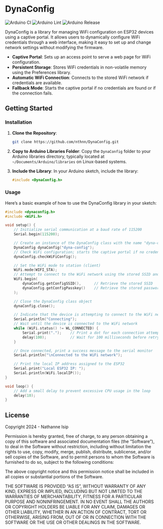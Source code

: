 # DynaConfig

![Arduino CI](https://github.com/nthnn/DynaConfig/actions/workflows/arduino_ci.yml/badge.svg) ![Arduino Lint](https://github.com/nthnn/DynaConfig/actions/workflows/arduino_lint.yml/badge.svg)
![Arduino Release](https://img.shields.io/badge/Library%20Manager-v0.0.1-red?logo=Arduino)

DynaConfig is a library for managing WiFi configuration on ESP32 devices using a captive portal. It allows users to dynamically configure WiFi credentials through a web interface, making it easy to set up and change network settings without modifying the firmware.

- **Captive Portal**: Sets up an access point to serve a web page for WiFi configuration.
- **Persistent Storage**: Stores WiFi credentials in non-volatile memory using the Preferences library.
- **Automatic WiFi Connection**: Connects to the stored WiFi network if credentials are available.
- **Fallback Mode**: Starts the captive portal if no credentials are found or if the connection fails.

## Getting Started

### Installation

1. **Clone the Repository**:

    ```sh
    git clone https://github.com/nthnn/DynaConfig.git
    ```

2. **Copy to Arduino Libraries Folder**: Copy the `DynaConfig` folder to your Arduino libraries directory, typically located at `~/Documents/Arduino/libraries` on Linux-based systems.

3. **Include the Library**: In your Arduino sketch, include the library:

    ```cpp
    #include <DynaConfig.h>
    ```

### Usage

Here’s a basic example of how to use the DynaConfig library in your sketch:

```cpp
#include <dynaconfig.h>
#include <WiFi.h>

void setup() {
    // Initialize serial communication at a baud rate of 115200
    Serial.begin(115200);

    // Create an instance of the DynaConfig class with the name "dyna-config" for the captive portal
    DynaConfig dynaConfig("dyna-config");
    // Check WiFi configuration; starts the captive portal if no credentials are found
    dynaConfig.checkWiFiConfig();

    // Set the WiFi mode to station (client)
    WiFi.mode(WIFI_STA);
    // Attempt to connect to the WiFi network using the stored SSID and password
    WiFi.begin(
        dynaConfig.getConfigSSID(),      // Retrieve the stored SSID
        dynaConfig.getConfigPasskey()    // Retrieve the stored password
    );

    // Close the DynaConfig class object
    dynaConfig.close();

    // Indicate that the device is attempting to connect to the WiFi network
    Serial.println("Connecting");
    // Wait until the device is connected to the WiFi network
    while (WiFi.status() != WL_CONNECTED) {
        Serial.print(".");    // Print a dot for each connection attempt
        delay(100);           // Wait for 100 milliseconds before retrying
    }

    // Once connected, print a success message to the serial monitor
    Serial.println("\nConnected to the WiFi network");

    // Print the local IP address assigned to the ESP32
    Serial.print("Local ESP32 IP: ");
    Serial.println(WiFi.localIP());
}

void loop() {
    // Add a small delay to prevent excessive CPU usage in the loop
    delay(10);
}
```

## License

Copyright 2024 - Nathanne Isip

Permission is hereby granted, free of charge, to any person obtaining a copy of this software and associated documentation files (the “Software”), to deal in the Software without restriction, including without limitation the rights to use, copy, modify, merge, publish, distribute, sublicense, and/or sell copies of the Software, and to permit persons to whom the Software is furnished to do so, subject to the following conditions:

The above copyright notice and this permission notice shall be included in all copies or substantial portions of the Software.

THE SOFTWARE IS PROVIDED “AS IS”, WITHOUT WARRANTY OF ANY KIND, EXPRESS OR IMPLIED, INCLUDING BUT NOT LIMITED TO THE WARRANTIES OF MERCHANTABILITY, FITNESS FOR A PARTICULAR PURPOSE AND NONINFRINGEMENT. IN NO EVENT SHALL THE AUTHORS OR COPYRIGHT HOLDERS BE LIABLE FOR ANY CLAIM, DAMAGES OR OTHER LIABILITY, WHETHER IN AN ACTION OF CONTRACT, TORT OR OTHERWISE, ARISING FROM, OUT OF OR IN CONNECTION WITH THE SOFTWARE OR THE USE OR OTHER DEALINGS IN THE SOFTWARE.